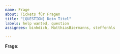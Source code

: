```yaml
---
name: Frage
about: Tickets für Fragen
title: "[QUESTION] Dein Titel"
labels: help wanted, question
assignees: binhdich, MatthiasBiermanns, steffenhls

---
```


**Frage:**
